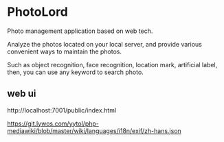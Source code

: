 # PhotoLord

Photo management application based on web tech.

Analyze the photos located on your local server, and provide various convenient ways to maintain the photos.

Such as object recognition, face recognition, location mark, artificial label, then, you can use any keyword to search photo.

## web ui 

http://localhost:7001/public/index.html


https://git.lywos.com/yytol/php-mediawiki/blob/master/wiki/languages/i18n/exif/zh-hans.json